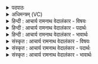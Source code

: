 <details><summary>पदपाठः</summary>

सः꣢। सु꣣तः꣢। पी꣣त꣡ये꣢। वृ꣡षा꣢꣯। सो꣡मः꣢꣯। प꣣वि꣡त्रे꣢। अ꣣र्षति। विघ्न꣢न्। वि꣣। घ्न꣢न्। र꣡क्षा꣢꣯ꣳसि। दे꣣वयुः꣢। १२९२।
</details>

<details><summary>अधिमन्त्रम् (VC)</summary>

- पवमानः सोमः
- राहूगण आङ्गिरसः
- गायत्री
- षड्जः
</details>

<details><summary>हिन्दी : आचार्य रामनाथ वेदालंकार - विषयः</summary>

प्रथम मन्त्र में परमात्मा की उपासना का फल बताया गया है।
</details>

<details><summary>हिन्दी : आचार्य रामनाथ वेदालंकार - पदार्थः</summary>

पदार्थान्वयभाषाः -  (पीतये) रसास्वादन करने के लिए (सुतः) उपासना किया गया (सः) वह (वृषा) आनन्द की वर्षा करनेवाला (सोमः) रसमय परमेश्वर (पवित्रे) पवित्र अन्तरात्मा में (अर्षति) पहुँच रहा है। (देवयुः) दिव्यगुण प्रदान करना चाहता हुआ वह (रक्षांसि) पापों को (विघ्नन्) विशेष रूप से नष्ट कर रहा है ॥१॥
</details>

<details><summary>हिन्दी : आचार्य रामनाथ वेदालंकार - भावार्थः</summary>

भावार्थभाषाः -  परमात्मा की उपासना से अन्तरात्मा में दिव्यगुण आते हैं और दोष नष्ट होते हैं ॥१॥
</details>

<details><summary>संस्कृत : आचार्य रामनाथ वेदालंकार - विषयः</summary>

तत्रादौ परमात्मोपासनायाः फलमाह।
</details>

<details><summary>संस्कृत : आचार्य रामनाथ वेदालंकार - पदार्थः</summary>

पदार्थान्वयभाषाः -  (पीतये) पानाय,रसास्वादनाय (सुतः) उपासितः (सः) असौ (वृषा) आनन्दवर्षकः (सोमः) रसमयः परमेश्वरः (पवित्रे) शुद्धेऽन्तरात्मनि (अर्षति) गच्छति। (देवयुः) दिव्यगुणान् प्रदातुं कामयमानः सः।[छन्दसि परेच्छायां क्यच उपसंख्यानम्। अ० ३।१।८। वा० इत्यनेन परेच्छायां क्यच्,क्याच्छन्दसि। अ० ३।२।१७० इति उ प्रत्ययः।] (रक्षांसि) पापानि (विघ्नन्) विनाशयन् भवति ॥१॥
</details>

<details><summary>संस्कृत : आचार्य रामनाथ वेदालंकार - भावार्थः</summary>

भावार्थभाषाः -  परमात्मोपासनेनान्तरात्मनि दिव्यगुणाः समायान्ति,दोषाश्च विनश्यन्ति ॥१॥
</details>